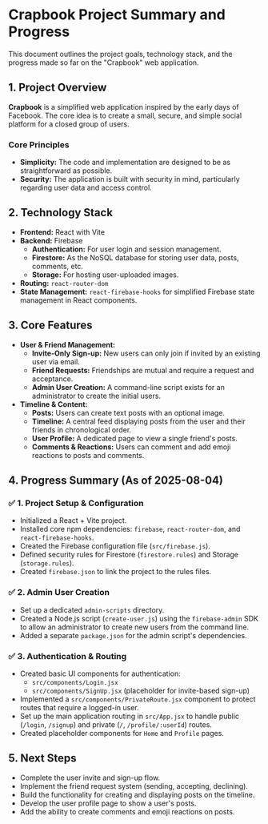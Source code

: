 # Crapbook Project Summary and Progress

This document outlines the project goals, technology stack, and the progress made so far on the "Crapbook" web application.

## 1. Project Overview

**Crapbook** is a simplified web application inspired by the early days of Facebook. The core idea is to create a small, secure, and simple social platform for a closed group of users.

### Core Principles
*   **Simplicity:** The code and implementation are designed to be as straightforward as possible.
*   **Security:** The application is built with security in mind, particularly regarding user data and access control.

## 2. Technology Stack

*   **Frontend:** React with Vite
*   **Backend:** Firebase
    *   **Authentication:** For user login and session management.
    *   **Firestore:** As the NoSQL database for storing user data, posts, comments, etc.
    *   **Storage:** For hosting user-uploaded images.
*   **Routing:** `react-router-dom`
*   **State Management:** `react-firebase-hooks` for simplified Firebase state management in React components.

## 3. Core Features

*   **User & Friend Management:**
    *   **Invite-Only Sign-up:** New users can only join if invited by an existing user via email.
    *   **Friend Requests:** Friendships are mutual and require a request and acceptance.
    *   **Admin User Creation:** A command-line script exists for an administrator to create the initial users.
*   **Timeline & Content:**
    *   **Posts:** Users can create text posts with an optional image.
    *   **Timeline:** A central feed displaying posts from the user and their friends in chronological order.
    *   **User Profile:** A dedicated page to view a single friend's posts.
    *   **Comments & Reactions:** Users can comment and add emoji reactions to posts and comments.

## 4. Progress Summary (As of 2025-08-04)

### ✅ 1. Project Setup & Configuration
*   Initialized a React + Vite project.
*   Installed core npm dependencies: `firebase`, `react-router-dom`, and `react-firebase-hooks`.
*   Created the Firebase configuration file (`src/firebase.js`).
*   Defined security rules for Firestore (`firestore.rules`) and Storage (`storage.rules`).
*   Created `firebase.json` to link the project to the rules files.

### ✅ 2. Admin User Creation
*   Set up a dedicated `admin-scripts` directory.
*   Created a Node.js script (`create-user.js`) using the `firebase-admin` SDK to allow an administrator to create new users from the command line.
*   Added a separate `package.json` for the admin script's dependencies.

### ✅ 3. Authentication & Routing
*   Created basic UI components for authentication:
    *   `src/components/Login.jsx`
    *   `src/components/SignUp.jsx` (placeholder for invite-based sign-up)
*   Implemented a `src/components/PrivateRoute.jsx` component to protect routes that require a logged-in user.
*   Set up the main application routing in `src/App.jsx` to handle public (`/login`, `/signup`) and private (`/`, `/profile/:userId`) routes.
*   Created placeholder components for `Home` and `Profile` pages.

## 5. Next Steps

*   Complete the user invite and sign-up flow.
*   Implement the friend request system (sending, accepting, declining).
*   Build the functionality for creating and displaying posts on the timeline.
*   Develop the user profile page to show a user's posts.
*   Add the ability to create comments and emoji reactions on posts.
